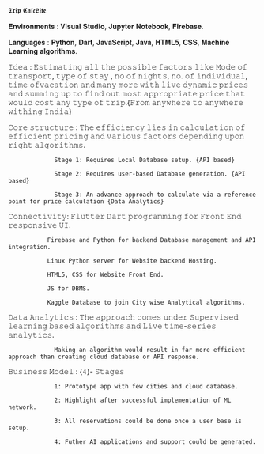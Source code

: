 𝕿𝖗𝖎𝖕 𝕮𝖆𝖑𝖈𝕷𝖎𝖙𝖊


𝐄𝐧𝐯𝐢𝐫𝐨𝐧𝐦𝐞𝐧𝐭𝐬 : 𝐕𝐢𝐬𝐮𝐚𝐥 𝐒𝐭𝐮𝐝𝐢𝐨, 𝐉𝐮𝐩𝐲𝐭𝐞𝐫 𝐍𝐨𝐭𝐞𝐛𝐨𝐨𝐤, 𝐅𝐢𝐫𝐞𝐛𝐚𝐬𝐞.

𝐋𝐚𝐧𝐠𝐮𝐚𝐠𝐞𝐬 : 𝐏𝐲𝐭𝐡𝐨𝐧, 𝐃𝐚𝐫𝐭, 𝐉𝐚𝐯𝐚𝐒𝐜𝐫𝐢𝐩𝐭, 𝐉𝐚𝐯𝐚, 𝐇𝐓𝐌𝐋𝟓, 𝐂𝐒𝐒, 𝐌𝐚𝐜𝐡𝐢𝐧𝐞 𝐋𝐞𝐚𝐫𝐧𝐢𝐧𝐠 𝐚𝐥𝐠𝐨𝐫𝐢𝐭𝐡𝐦𝐬.



𝙸𝚍𝚎𝚊 : 𝙴𝚜𝚝𝚒𝚖𝚊𝚝𝚒𝚗𝚐 𝚊𝚕𝚕 𝚝𝚑𝚎 𝚙𝚘𝚜𝚜𝚒𝚋𝚕𝚎 𝚏𝚊𝚌𝚝𝚘𝚛𝚜 𝚕𝚒𝚔𝚎 𝙼𝚘𝚍𝚎 𝚘𝚏 𝚝𝚛𝚊𝚗𝚜𝚙𝚘𝚛𝚝, 𝚝𝚢𝚙𝚎 𝚘𝚏 𝚜𝚝𝚊𝚢 , 𝚗𝚘 𝚘𝚏 𝚗𝚒𝚐𝚑𝚝𝚜, 𝚗𝚘. 𝚘𝚏 𝚒𝚗𝚍𝚒𝚟𝚒𝚍𝚞𝚊𝚕,
𝚝𝚒𝚖𝚎 𝚘𝚏𝚟𝚊𝚌𝚊𝚝𝚒𝚘𝚗 𝚊𝚗𝚍 𝚖𝚊𝚗𝚢 𝚖𝚘𝚛𝚎 𝚠𝚒𝚝𝚑 𝚕𝚒𝚟𝚎 𝚍𝚢𝚗𝚊𝚖𝚒𝚌 𝚙𝚛𝚒𝚌𝚎𝚜 𝚊𝚗𝚍 𝚜𝚞𝚖𝚖𝚒𝚗𝚐 𝚞𝚙 𝚝𝚘 𝚏𝚒𝚗𝚍 𝚘𝚞𝚝 𝚖𝚘𝚜𝚝 𝚊𝚙𝚙𝚛𝚘𝚙𝚛𝚒𝚊𝚝𝚎 𝚙𝚛𝚒𝚌𝚎 𝚝𝚑𝚊𝚝 𝚠𝚘𝚞𝚕𝚍 
𝚌𝚘𝚜𝚝 𝚊𝚗𝚢 𝚝𝚢𝚙𝚎 𝚘𝚏 𝚝𝚛𝚒𝚙.{𝙵𝚛𝚘𝚖 𝚊𝚗𝚢𝚠𝚑𝚎𝚛𝚎 𝚝𝚘 𝚊𝚗𝚢𝚠𝚑𝚎𝚛𝚎 𝚠𝚒𝚝𝚑𝚒𝚗𝚐 𝙸𝚗𝚍𝚒𝚊}


𝙲𝚘𝚛𝚎 𝚜𝚝𝚛𝚞𝚌𝚝𝚞𝚛𝚎 : 𝚃𝚑𝚎 𝚎𝚏𝚏𝚒𝚌𝚒𝚎𝚗𝚌𝚢 𝚕𝚒𝚎𝚜 𝚒𝚗 𝚌𝚊𝚕𝚌𝚞𝚕𝚊𝚝𝚒𝚘𝚗 𝚘𝚏 𝚎𝚏𝚏𝚒𝚌𝚒𝚎𝚗𝚝 𝚙𝚛𝚒𝚌𝚒𝚗𝚐 𝚊𝚗𝚍 𝚟𝚊𝚛𝚒𝚘𝚞𝚜 𝚏𝚊𝚌𝚝𝚘𝚛𝚜 𝚍𝚎𝚙𝚎𝚗𝚍𝚒𝚗𝚐 𝚞𝚙𝚘𝚗 𝚛𝚒𝚐𝚑𝚝 𝚊𝚕𝚐𝚘𝚛𝚒𝚝𝚑𝚖𝚜.

                 𝚂𝚝𝚊𝚐𝚎 𝟷: 𝚁𝚎𝚚𝚞𝚒𝚛𝚎𝚜 𝙻𝚘𝚌𝚊𝚕 𝙳𝚊𝚝𝚊𝚋𝚊𝚜𝚎 𝚜𝚎𝚝𝚞𝚙. {𝙰𝙿𝙸 𝚋𝚊𝚜𝚎𝚍}
                 
                 𝚂𝚝𝚊𝚐𝚎 𝟸: 𝚁𝚎𝚚𝚞𝚒𝚛𝚎𝚜 𝚞𝚜𝚎𝚛-𝚋𝚊𝚜𝚎𝚍 𝙳𝚊𝚝𝚊𝚋𝚊𝚜𝚎 𝚐𝚎𝚗𝚎𝚛𝚊𝚝𝚒𝚘𝚗. {𝙰𝙿𝙸 𝚋𝚊𝚜𝚎𝚍}
                 
                 𝚂𝚝𝚊𝚐𝚎 𝟹: 𝙰𝚗 𝚊𝚍𝚟𝚊𝚗𝚌𝚎 𝚊𝚙𝚙𝚛𝚘𝚊𝚌𝚑 𝚝𝚘 𝚌𝚊𝚕𝚌𝚞𝚕𝚊𝚝𝚎 𝚟𝚒𝚊 𝚊 𝚛𝚎𝚏𝚎𝚛𝚎𝚗𝚌𝚎 𝚙𝚘𝚒𝚗𝚝 𝚏𝚘𝚛 𝚙𝚛𝚒𝚌𝚎 𝚌𝚊𝚕𝚌𝚞𝚕𝚊𝚝𝚒𝚘𝚗 {𝙳𝚊𝚝𝚊 𝙰𝚗𝚊𝚕𝚢𝚝𝚒𝚌𝚜}
           


𝙲𝚘𝚗𝚗𝚎𝚌𝚝𝚒𝚟𝚒𝚝𝚢:  𝙵𝚕𝚞𝚝𝚝𝚎𝚛 𝙳𝚊𝚛𝚝 𝚙𝚛𝚘𝚐𝚛𝚊𝚖𝚖𝚒𝚗𝚐 𝚏𝚘𝚛 𝙵𝚛𝚘𝚗𝚝 𝙴𝚗𝚍 𝚛𝚎𝚜𝚙𝚘𝚗𝚜𝚒𝚟𝚎 𝚄𝙸.

               𝙵𝚒𝚛𝚎𝚋𝚊𝚜𝚎 𝚊𝚗𝚍 𝙿𝚢𝚝𝚑𝚘𝚗 𝚏𝚘𝚛 𝚋𝚊𝚌𝚔𝚎𝚗𝚍 𝙳𝚊𝚝𝚊𝚋𝚊𝚜𝚎 𝚖𝚊𝚗𝚊𝚐𝚎𝚖𝚎𝚗𝚝 𝚊𝚗𝚍 𝙰𝙿𝙸 𝚒𝚗𝚝𝚎𝚐𝚛𝚊𝚝𝚒𝚘𝚗.
               
               𝙻𝚒𝚗𝚞𝚡 𝙿𝚢𝚝𝚑𝚘𝚗 𝚜𝚎𝚛𝚟𝚎𝚛 𝚏𝚘𝚛 𝚆𝚎𝚋𝚜𝚒𝚝𝚎 𝚋𝚊𝚌𝚔𝚎𝚗𝚍 𝙷𝚘𝚜𝚝𝚒𝚗𝚐.
               
               𝙷𝚃𝙼𝙻𝟻, 𝙲𝚂𝚂 𝚏𝚘𝚛 𝚆𝚎𝚋𝚜𝚒𝚝𝚎 𝙵𝚛𝚘𝚗𝚝 𝙴𝚗𝚍.
               
               𝙹𝚂 𝚏𝚘𝚛 𝙳𝙱𝙼𝚂.
               
               𝙺𝚊𝚐𝚐𝚕𝚎 𝙳𝚊𝚝𝚊𝚋𝚊𝚜𝚎 𝚝𝚘 𝚓𝚘𝚒𝚗 𝙲𝚒𝚝𝚢 𝚠𝚒𝚜𝚎 𝙰𝚗𝚊𝚕𝚢𝚝𝚒𝚌𝚊𝚕 𝚊𝚕𝚐𝚘𝚛𝚒𝚝𝚑𝚖𝚜.
               


𝙳𝚊𝚝𝚊 𝙰𝚗𝚊𝚕𝚢𝚝𝚒𝚌𝚜 : 𝚃𝚑𝚎 𝚊𝚙𝚙𝚛𝚘𝚊𝚌𝚑 𝚌𝚘𝚖𝚎𝚜 𝚞𝚗𝚍𝚎𝚛 𝚂𝚞𝚙𝚎𝚛𝚟𝚒𝚜𝚎𝚍 𝚕𝚎𝚊𝚛𝚗𝚒𝚗𝚐 𝚋𝚊𝚜𝚎𝚍 𝚊𝚕𝚐𝚘𝚛𝚒𝚝𝚑𝚖𝚜 𝚊𝚗𝚍 𝙻𝚒𝚟𝚎 𝚝𝚒𝚖𝚎-𝚜𝚎𝚛𝚒𝚎𝚜 𝚊𝚗𝚊𝚕𝚢𝚝𝚒𝚌𝚜.

                 𝙼𝚊𝚔𝚒𝚗𝚐 𝚊𝚗 𝚊𝚕𝚐𝚘𝚛𝚒𝚝𝚑𝚖 𝚠𝚘𝚞𝚕𝚍 𝚛𝚎𝚜𝚞𝚕𝚝 𝚒𝚗 𝚏𝚊𝚛 𝚖𝚘𝚛𝚎 𝚎𝚏𝚏𝚒𝚌𝚒𝚎𝚗𝚝 𝚊𝚙𝚙𝚛𝚘𝚊𝚌𝚑 𝚝𝚑𝚊𝚗 𝚌𝚛𝚎𝚊𝚝𝚒𝚗𝚐 𝚌𝚕𝚘𝚞𝚍 𝚍𝚊𝚝𝚊𝚋𝚊𝚜𝚎 𝚘𝚛 𝙰𝙿𝙸 𝚛𝚎𝚜𝚙𝚘𝚗𝚜𝚎.
                 
                 
                 
𝙱𝚞𝚜𝚒𝚗𝚎𝚜𝚜 𝙼𝚘𝚍𝚎𝚕 : {𝟺}- 𝚂𝚝𝚊𝚐𝚎𝚜

                 𝟷: 𝙿𝚛𝚘𝚝𝚘𝚝𝚢𝚙𝚎 𝚊𝚙𝚙 𝚠𝚒𝚝𝚑 𝚏𝚎𝚠 𝚌𝚒𝚝𝚒𝚎𝚜 𝚊𝚗𝚍 𝚌𝚕𝚘𝚞𝚍 𝚍𝚊𝚝𝚊𝚋𝚊𝚜𝚎.
                 
                 𝟸: 𝙷𝚒𝚐𝚑𝚕𝚒𝚐𝚑𝚝 𝚊𝚏𝚝𝚎𝚛 𝚜𝚞𝚌𝚌𝚎𝚜𝚜𝚏𝚞𝚕 𝚒𝚖𝚙𝚕𝚎𝚖𝚎𝚗𝚝𝚊𝚝𝚒𝚘𝚗 𝚘𝚏 𝙼𝙻 𝚗𝚎𝚝𝚠𝚘𝚛𝚔.
                 
                 𝟹: 𝙰𝚕𝚕 𝚛𝚎𝚜𝚎𝚛𝚟𝚊𝚝𝚒𝚘𝚗𝚜 𝚌𝚘𝚞𝚕𝚍 𝚋𝚎 𝚍𝚘𝚗𝚎 𝚘𝚗𝚌𝚎 𝚊 𝚞𝚜𝚎𝚛 𝚋𝚊𝚜𝚎 𝚒𝚜 𝚜𝚎𝚝𝚞𝚙.
                 
                 𝟺: 𝙵𝚞𝚝𝚑𝚎𝚛 𝙰𝙸 𝚊𝚙𝚙𝚕𝚒𝚌𝚊𝚝𝚒𝚘𝚗𝚜 𝚊𝚗𝚍 𝚜𝚞𝚙𝚙𝚘𝚛𝚝 𝚌𝚘𝚞𝚕𝚍 𝚋𝚎 𝚐𝚎𝚗𝚎𝚛𝚊𝚝𝚎𝚍.
                 
